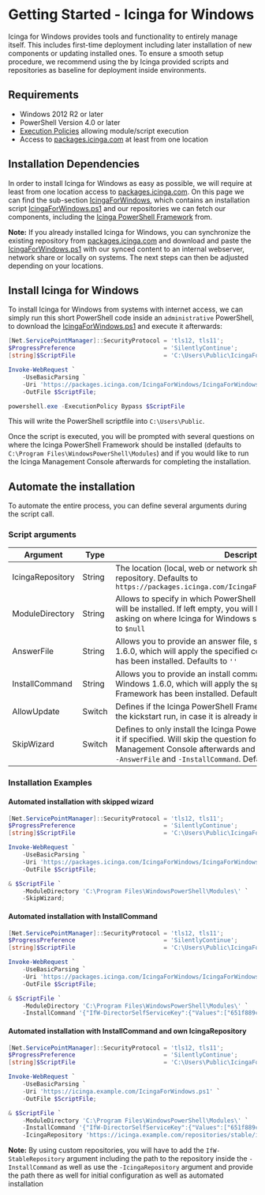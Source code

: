 # Getting Started - Icinga for Windows

Icinga for Windows provides tools and functionality to entirely manage itself. This includes first-time deployment including later installation of new components or updating installed ones. To ensure a smooth setup procedure, we recommend using the by Icinga provided scripts and repositories as baseline for deployment inside environments.

## Requirements

* Windows 2012 R2 or later
* PowerShell Version 4.0 or later
* [Execution Policies](https://docs.microsoft.com/de-de/powershell/module/microsoft.powershell.core/about/about_execution_policies) allowing module/script execution
* Access to [packages.icinga.com](https://packages.icinga.com) at least from one location

## Installation Dependencies

In order to install Icinga for Windows as easy as possible, we will require at least from one location access to [packages.icinga.com](https://packages.icinga.com). On this page we can find the sub-section [IcingaForWindows](https://packages.icinga.com/IcingaForWindows), which contains an installation script [IcingaForWindows.ps1](https://packages.icinga.com/IcingaForWindows/IcingaForWindows.ps1) and our repositories we can fetch our components, including the [Icinga PowerShell Framework](https://github.com/Icinga/icinga-powershell-framework) from.

**Note:** If you already installed Icinga for Windows, you can synchronize the existing repository from [packages.icinga.com](https://packages.icinga.com/IcingaForWindows) and download and paste the [IcingaForWindows.ps1](https://packages.icinga.com/IcingaForWindows/IcingaForWindows.ps1) with our synced content to an internal webserver, network share or locally on systems. The next steps can then be adjusted depending on your locations.

## Install Icinga for Windows

To install Icinga for Windows from systems with internet access, we can simply run this short PowerShell code inside an `administrative` PowerShell, to download the [IcingaForWindows.ps1](https://packages.icinga.com/IcingaForWindows/IcingaForWindows.ps1) and execute it afterwards:

```powershell
[Net.ServicePointManager]::SecurityProtocol = 'tls12, tls11';
$ProgressPreference                         = 'SilentlyContinue';
[string]$ScriptFile                         = 'C:\Users\Public\IcingaForWindows.ps1';

Invoke-WebRequest `
    -UseBasicParsing `
    -Uri 'https://packages.icinga.com/IcingaForWindows/IcingaForWindows.ps1' `
    -OutFile $ScriptFile;

powershell.exe -ExecutionPolicy Bypass $ScriptFile
```

This will write the PowerShell scriptfile into `C:\Users\Public`.

Once the script is executed, you will be prompted with several questions on where the Icinga PowerShell Framework should be installed (defaults to `C:\Program Files\WindowsPowerShell\Modules`) and if you would like to run the Icinga Management Console afterwards for completing the installation.

## Automate the installation

To automate the entire process, you can define several arguments during the script call.

### Script arguments

| Argument         | Type   | Description |
| ---              | ---    | ---         |
| IcingaRepository | String | The location (local, web or network share) of your Icinga for Windows repository. Defaults to `https://packages.icinga.com/IcingaForWindows/stable/ifw.repo.json` |
| ModuleDirectory  | String | Allows to specify in which PowerShell directory Icinga for Windows will be installed. If left empty, you will be prompted with a dialog, asking on where Icinga for Windows should be installed into. Defaults to `$null` |
| AnswerFile       | String | Allows you to provide an answer file, starting with Icinga for Windows 1.6.0, which will apply the specified configuration after the Framework has been installed. Defaults to `''` |
| InstallCommand   | String | Allows you to provide an install command, starting with Icinga for Windows 1.6.0, which will apply the specified configuration after the Framework has been installed. Defaults to `''` |
| AllowUpdate      | Switch | Defines if the Icinga PowerShell Framework should be updated during the kickstart run, in case it is already installed. Defaults to `$False` |
| SkipWizard       | Switch |Defines to only install the Icinga PowerShell Framework and/or update it if specified. Will skip the question for the installation wizard/Icinga Management Console afterwards and will ignore provided arguments `-AnswerFile` and `-InstallCommand`. Defaults to `$False` |

### Installation Examples

#### Automated installation with skipped wizard

```powershell
[Net.ServicePointManager]::SecurityProtocol = 'tls12, tls11';
$ProgressPreference                         = 'SilentlyContinue';
[string]$ScriptFile                         = 'C:\Users\Public\IcingaForWindows.ps1';

Invoke-WebRequest `
    -UseBasicParsing `
    -Uri 'https://packages.icinga.com/IcingaForWindows/IcingaForWindows.ps1' `
    -OutFile $ScriptFile;

& $ScriptFile `
    -ModuleDirectory 'C:\Program Files\WindowsPowerShell\Modules\' `
    -SkipWizard;
```

#### Automated installation with InstallCommand

```powershell
[Net.ServicePointManager]::SecurityProtocol = 'tls12, tls11';
$ProgressPreference                         = 'SilentlyContinue';
[string]$ScriptFile                         = 'C:\Users\Public\IcingaForWindows.ps1';

Invoke-WebRequest `
    -UseBasicParsing `
    -Uri 'https://packages.icinga.com/IcingaForWindows/IcingaForWindows.ps1' `
    -OutFile $ScriptFile;

& $ScriptFile `
    -ModuleDirectory 'C:\Program Files\WindowsPowerShell\Modules\' `
    -InstallCommand '{"IfW-DirectorSelfServiceKey":{"Values":["651f889ca5f364e89ed709eabde6237fb02050ff"]},"IfW-DirectorUrl":{"Values":["https://icinga.example.com/icingaweb2/director"]}}';
```

#### Automated installation with InstallCommand and own IcingaRepository

```powershell
[Net.ServicePointManager]::SecurityProtocol = 'tls12, tls11';
$ProgressPreference                         = 'SilentlyContinue';
[string]$ScriptFile                         = 'C:\Users\Public\IcingaForWindows.ps1';

Invoke-WebRequest `
    -UseBasicParsing `
    -Uri 'https://icinga.example.com/IcingaForWindows.ps1' `
    -OutFile $ScriptFile;

& $ScriptFile `
    -ModuleDirectory 'C:\Program Files\WindowsPowerShell\Modules\' `
    -InstallCommand '{"IfW-DirectorSelfServiceKey":{"Values":["651f889ca5f364e89ed709eabde6237fb02050ff"]},"IfW-DirectorUrl":{"Values":["https://icinga.example.com/icingaweb2/director"]},"IfW-StableRepository":{"Values":["https://icinga.example.com/repositories/stable"]}}' `
    -IcingaRepository 'https://icinga.example.com/repositories/stable/ifw.repo.json';
```

**Note:** By using custom repositories, you will have to add the `IfW-StableRepository` argument including the path to the repository inside the `-InstallCommand` as well as use the `-IcingaRepository` argument and provide the path there as well for initial configuration as well as automated installation
